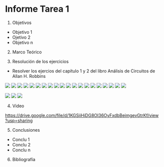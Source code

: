
# Informe Tarea 1


1. Objetivos  
* Objetivo 1
* Ojetivo 2
* Objetivo n




2. Marco Teórico 




3. Resolución de los ejercicios
* Resolver los ejercios del capítulo 1 y 2 del libro Análisis de Circuitos de Allan H. Robbins

![](https://github.com/ItzAdoc/Deberes/blob/main/1.jpeg)
![](https://github.com/ItzAdoc/Deberes/blob/main/2.jpeg)
![](https://github.com/ItzAdoc/Deberes/blob/main/3.jpeg)
![](https://github.com/ItzAdoc/Deberes/blob/main/4-6.jpeg)
![](https://github.com/ItzAdoc/Deberes/blob/main/7-12.jpeg)
![](https://github.com/ItzAdoc/Deberes/blob/main/13-14.jpeg)
![](https://github.com/ItzAdoc/Deberes/blob/main/15.jpeg)
![](https://github.com/ItzAdoc/Deberes/blob/main/16.jpeg)
![](https://github.com/ItzAdoc/Deberes/blob/main/17.jpeg)
![](https://github.com/ItzAdoc/Deberes/blob/main/18-20.jpeg)
![](https://github.com/ItzAdoc/Deberes/blob/main/21.jpeg)
![](https://github.com/ItzAdoc/Deberes/blob/main/22.jpeg)
![](https://github.com/ItzAdoc/Deberes/blob/main/23.jpeg)
![](https://github.com/ItzAdoc/Deberes/blob/main/24.a.jpeg)
![](https://github.com/ItzAdoc/Deberes/blob/main/24.2.jpeg)
![](https://github.com/ItzAdoc/Deberes/blob/main/25.jpeg)
![](https://github.com/ItzAdoc/Deberes/blob/main/26.jpeg)
![](https://github.com/ItzAdoc/Deberes/blob/main/27-28.jpeg)
![](https://github.com/ItzAdoc/Deberes/blob/main/29-31.jpeg)
![](https://github.com/ItzAdoc/Deberes/blob/main/32-35.jpeg)
![](  )
![](  )
![](  )
![](  )
![](  )
![](  )
![](  )




![](https://github.com/ItzAdoc/Deberes/blob/main/image.png)
![](https://github.com/ItzAdoc/Deberes/blob/main/38.PNG)
![](https://github.com/ItzAdoc/Deberes/blob/main/39.PNG)


4. Video


https://drive.google.com/file/d/1KGSiiHiDG8OI36OyFxdbBeimgevGtrKf/view?usp=sharing




5. Conclusiones 
* Conclu 1
* Conclu 2 
* Conclu n


6. Bibliografía



